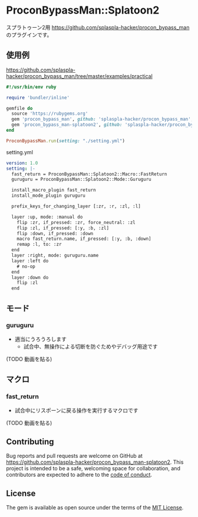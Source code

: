 # ProconBypassMan::Splatoon2

スプラトゥーン2用 https://github.com/splaspla-hacker/procon_bypass_man のプラグインです。

## 使用例
https://github.com/splaspla-hacker/procon_bypass_man/tree/master/examples/practical

```ruby
#!/usr/bin/env ruby

require 'bundler/inline'

gemfile do
  source 'https://rubygems.org'
  gem 'procon_bypass_man', github: 'splaspla-hacker/procon_bypass_man', tag: "0.1.2"
  gem 'procon_bypass_man-splatoon2', github: 'splaspla-hacker/procon_bypass_man-splatoon2', tag: "0.1.0"
end

ProconBypassMan.run(setting: "./setting.yml")
```

setting.yml

```yaml
version: 1.0
setting: |-
  fast_return = ProconBypassMan::Splatoon2::Macro::FastReturn
  guruguru = ProconBypassMan::Splatoon2::Mode::Guruguru

  install_macro_plugin fast_return
  install_mode_plugin guruguru

  prefix_keys_for_changing_layer [:zr, :r, :zl, :l]

  layer :up, mode: :manual do
    flip :zr, if_pressed: :zr, force_neutral: :zl
    flip :zl, if_pressed: [:y, :b, :zl]
    flip :down, if_pressed: :down
    macro fast_return.name, if_pressed: [:y, :b, :down]
    remap :l, to: :zr
  end
  layer :right, mode: guruguru.name
  layer :left do
    # no-op
  end
  layer :down do
    flip :zl
  end
```

## モード
### guruguru
* 適当にうろうろします
  * 試合中、無操作による切断を防ぐためやデバッグ用途です

(TODO 動画を貼る)

## マクロ
### fast_return
* 試合中にリスポーンに戻る操作を実行するマクロです

(TODO 動画を貼る)

## Contributing

Bug reports and pull requests are welcome on GitHub at https://github.com/splaspla-hacker/procon_bypass_man-splatoon2. This project is intended to be a safe, welcoming space for collaboration, and contributors are expected to adhere to the [code of conduct](https://github.com/splaspla-hacker/procon_bypass_man-splatoon2/blob/master/CODE_OF_CONDUCT.md).

## License

The gem is available as open source under the terms of the [MIT License](https://opensource.org/licenses/MIT).

